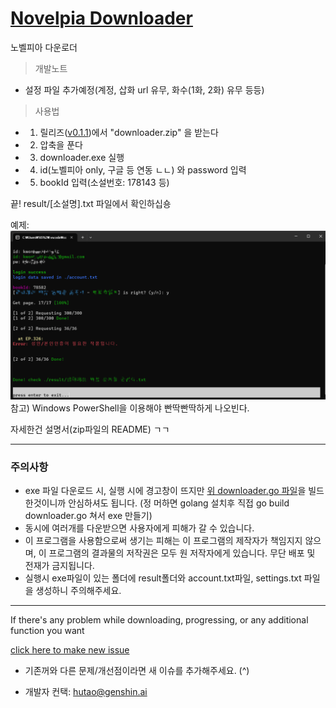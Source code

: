 # [Novelpia Downloader](https://github.com/taeseong14/N-down)

노벨피아 다운로더


> 개발노트

 - 설정 파일 추가예정(계정, 삽화 url 유무, 화수(1화, 2화) 유무 등등)


> 사용법

 * 1. 릴리즈([v0.1.1](https://github.com/taeseong14/N-down/releases/tag/v0.1.1))에서 "downloader.zip" 을 받는다
 * 2. 압축을 푼다
 * 3. downloader.exe 실행
 * 4. id(노벨피아 only, 구글 등 연동 ㄴㄴ) 와 password 입력
 * 5. bookId 입력(소설번호: 178143 등)

끝!
result/[소설명].txt 파일에서 확인하십숑

예제:
![예제](Example.png)
참고) Windows PowerShell을 이용해야 빤딱빤딱하게 나오빈다.

자세한건 설명서(zip파일의 README) ㄱㄱ

---

### 주의사항

 - exe 파일 다운로드 시, 실행 시에 경고창이 뜨지만 [위 downloader.go 파일](./downloader.go)을 빌드한것이니까 안심하셔도 됩니다. (정 머하면 golang 설치후 직접 go build downloader.go 쳐서 exe 만들기)
 - 동시에 여러개를 다운받으면 사용자에게 피해가 갈 수 있습니다.
 - 이 프로그램을 사용함으로써 생기는 피해는 이 프로그램의 제작자가 책임지지 않으며, 이 프로그램의 결과물의 저작권은 모두 원 저작자에게 있습니다. 무단 배포 및 전재가 금지됩니다.
 - 실행시 exe파일이 있는 폴더에 result폴더와 account.txt파일, settings.txt 파일을 생성하니 주의해주세요.


---


If there's any problem while downloading, progressing, or any additional function you want

[click here to make new issue](https://github.com/taeseong14/N-down/issues/new)

 + 기존꺼와 다른 문제/개선점이라면 새 이슈를 추가해주세요. (^)

 + 개발자 컨택: hutao@genshin.ai
